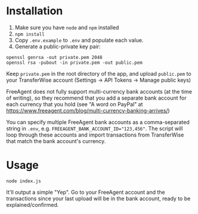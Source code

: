 # Installation

1. Make sure you have `node` and `npm` installed
2. `npm install`
3. Copy `.env.example` to `.env` and populate each value. 
4. Generate a public-private key pair:

```
openssl genrsa -out private.pem 2048
openssl rsa -pubout -in private.pem -out public.pem
```

Keep `private.pem` in the root directory of the app, and upload `public.pem` to your TransferWise account (Settings -> API Tokens -> Manage public keys)

FreeAgent does not fully support multi-currency bank accounts (at the time of writing), so they recommend that you add a separate bank account for each currency that you hold (see "A word on PayPal" at https://www.freeagent.com/blog/multi-currency-banking-arrives/)

You can specify multiple FreeAgent bank accounts as a comma-separated string in `.env`, e.g. `FREEAGENT_BANK_ACCOUNT_ID="123,456"`. The script will loop through these accounts and import transactions from TransferWise that match the bank account's currency.

# Usage

`node index.js`

It'll output a simple "Yep". Go to your FreeAgent account and the transactions since your last upload will be in the bank account, ready to be explained/confirmed.
